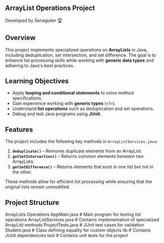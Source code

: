 ## ArrayList Operations Project
Developed by Senagulen 🏆
## Overview
This project implements specialized operations on **ArrayLists** in Java, including deduplication, set intersection, and set difference. The goal is to enhance list processing skills while working with **generic data types** and adhering to Java's best practices.

## Learning Objectives
- Apply **looping and conditional statements** to solve method specifications.
- Gain experience working with **generic types** (`<T>`).
- Understand **list operations** such as deduplication and set operations.
- Debug and test Java programs using **JUnit**.

## Features
The project includes the following key methods in `ArrayListServices.java`:
1. **`deduplicate()`** – Removes duplicate elements from an ArrayList.
2. **`getSetIntersection()`** – Returns common elements between two ArrayLists.
3. **`getSetDifference()`** – Returns elements that exist in one list but not in the other.

These methods allow for efficient list processing while ensuring that the original lists remain unmodified.

## Project Structure
ArrayLists Operations
AppMain.java # Main program for testing list operations
ArrayListServices.java # Contains implementation of specialized ArrayList methods 
ProjectTests.java # JUnit test cases for validation
Student.java # Class defining equality for custom objects
lib # Contains JUnit dependencies
test # Contains unit tests for the project
